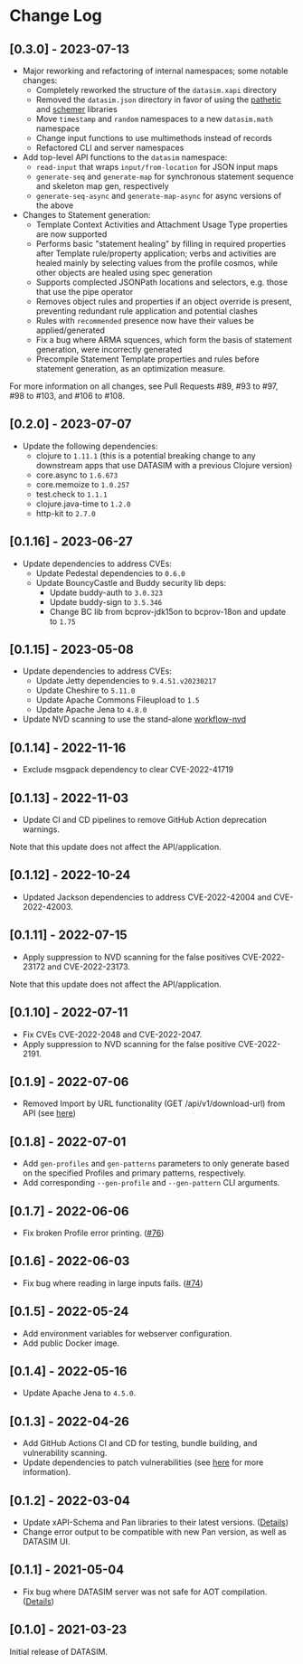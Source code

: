 # Change Log

## [0.3.0] - 2023-07-13
- Major reworking and refactoring of internal namespaces; some notable changes:
  - Completely reworked the structure of the `datasim.xapi` directory
  - Removed the `datasim.json` directory in favor of using the [pathetic](https://github.com/yetanalytics/pathetic) and [schemer](https://github.com/yetanalytics/schemer) libraries
  - Move `timestamp` and `random` namespaces to a new `datasim.math` namespace
  - Change input functions to use multimethods instead of records
  - Refactored CLI and server namespaces
- Add top-level API functions to the `datasim` namespace:
  - `read-input` that wraps `input/from-location` for JSON input maps
  - `generate-seq` and `generate-map` for synchronous statement sequence and skeleton map gen, respectively
  - `generate-seq-async` and `generate-map-async` for async versions of the above
- Changes to Statement generation:
  - Template Context Activities and Attachment Usage Type properties are now supported
  - Performs basic "statement healing" by filling in required properties after Template rule/property application; verbs and activities are healed mainly by selecting values from the profile cosmos, while other objects are healed using spec generation
  - Supports complected JSONPath locations and selectors, e.g. those that use the pipe operator
  - Removes object rules and properties if an object override is present, preventing redundant rule application and potential clashes
  - Rules with `recommended` presence now have their values be applied/generated
  - Fix a bug where ARMA squences, which form the basis of statement generation, were incorrectly generated
  - Precompile Statement Template properties and rules before statement generation, as an optimization measure.

For more information on all changes, see Pull Requests #89, #93 to #97, #98 to #103, and #106 to #108.

## [0.2.0] - 2023-07-07
- Update the following dependencies:
  - clojure to `1.11.1` (this is a potential breaking change to any downstream apps that use DATASIM with a previous Clojure version)
  - core.async to `1.6.673`
  - core.memoize to `1.0.257`
  - test.check to `1.1.1`
  - clojure.java-time to `1.2.0`
  - http-kit to `2.7.0`

## [0.1.16] - 2023-06-27
- Update dependencies to address CVEs:
  - Update Pedestal dependencies to `0.6.0`
  - Update BouncyCastle and Buddy security lib deps:
    - Update buddy-auth to `3.0.323`
    - Update buddy-sign to `3.5.346`
    - Change BC lib from bcprov-jdk15on to bcprov-18on and update to `1.75`

## [0.1.15] - 2023-05-08
- Update dependencies to address CVEs:
  - Update Jetty dependencies to `9.4.51.v20230217`
  - Update Cheshire to `5.11.0`
  - Update Apache Commons Fileupload to `1.5`
  - Update Apache Jena to `4.8.0`
- Update NVD scanning to use the stand-alone [workflow-nvd](https://github.com/yetanalytics/workflow-nvd)

## [0.1.14] - 2022-11-16
- Exclude msgpack dependency to clear CVE-2022-41719

## [0.1.13] - 2022-11-03
- Update CI and CD pipelines to remove GitHub Action deprecation warnings. 

Note that this update does not affect the API/application.

## [0.1.12] - 2022-10-24
- Updated Jackson dependencies to address CVE-2022-42004 and CVE-2022-42003.

## [0.1.11] - 2022-07-15
- Apply suppression to NVD scanning for the false positives CVE-2022-23172 and CVE-2022-23173.

Note that this update does not affect the API/application.

## [0.1.10] - 2022-07-11
- Fix CVEs CVE-2022-2048 and CVE-2022-2047.
- Apply suppression to NVD scanning for the false positive CVE-2022-2191.

## [0.1.9] - 2022-07-06
- Removed Import by URL functionality (GET /api/v1/download-url) from API (see [here](https://github.com/yetanalytics/datasim/pull/80))

## [0.1.8] - 2022-07-01
- Add `gen-profiles` and `gen-patterns` parameters to only generate based on the specified Profiles and primary patterns, respectively.
- Add corresponding `--gen-profile` and `--gen-pattern` CLI arguments.

## [0.1.7] - 2022-06-06
- Fix broken Profile error printing. ([#76](https://github.com/yetanalytics/datasim/pull/76))

## [0.1.6] - 2022-06-03
- Fix bug where reading in large inputs fails. ([#74](https://github.com/yetanalytics/datasim/pull/74))

## [0.1.5] - 2022-05-24
- Add environment variables for webserver configuration.
- Add public Docker image.

## [0.1.4] - 2022-05-16
- Update Apache Jena to `4.5.0`.

## [0.1.3] - 2022-04-26
- Add GitHub Actions CI and CD for testing, bundle building, and vulnerability scanning.
- Update dependencies to patch vulnerabilities (see [here](https://github.com/yetanalytics/datasim/pull/67) for more information).

## [0.1.2] - 2022-03-04
- Update xAPI-Schema and Pan libraries to their latest versions. ([Details](https://github.com/yetanalytics/datasim/pull/65))
- Change error output to be compatible with new Pan version, as well as DATASIM UI.

## [0.1.1] - 2021-05-04
- Fix bug where DATASIM server was not safe for AOT compilation. ([Details](https://github.com/yetanalytics/datasim/pull/63))

## [0.1.0] - 2021-03-23
Initial release of DATASIM.

